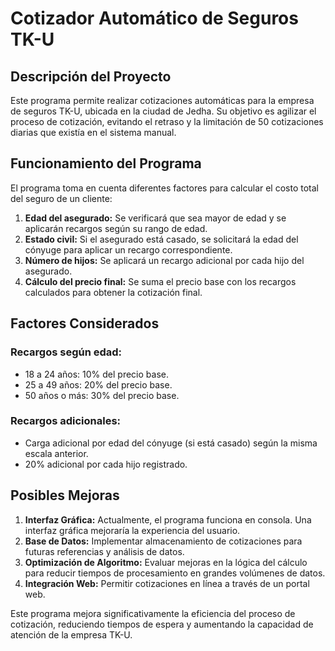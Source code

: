 # Cotizador Automático de Seguros TK-U

## Descripción del Proyecto
Este programa permite realizar cotizaciones automáticas para la empresa de seguros TK-U, ubicada en la ciudad de Jedha. Su objetivo es agilizar el proceso de cotización, evitando el retraso y la limitación de 50 cotizaciones diarias que existía en el sistema manual.

## Funcionamiento del Programa
El programa toma en cuenta diferentes factores para calcular el costo total del seguro de un cliente:
1. **Edad del asegurado:** Se verificará que sea mayor de edad y se aplicarán recargos según su rango de edad.
2. **Estado civil:** Si el asegurado está casado, se solicitará la edad del cónyuge para aplicar un recargo correspondiente.
3. **Número de hijos:** Se aplicará un recargo adicional por cada hijo del asegurado.
4. **Cálculo del precio final:** Se suma el precio base con los recargos calculados para obtener la cotización final.

## Factores Considerados
### Recargos según edad:
- 18 a 24 años: 10% del precio base.
- 25 a 49 años: 20% del precio base.
- 50 años o más: 30% del precio base.

### Recargos adicionales:
- Carga adicional por edad del cónyuge (si está casado) según la misma escala anterior.
- 20% adicional por cada hijo registrado.

## Posibles Mejoras
1. **Interfaz Gráfica:** Actualmente, el programa funciona en consola. Una interfaz gráfica mejoraría la experiencia del usuario.
2. **Base de Datos:** Implementar almacenamiento de cotizaciones para futuras referencias y análisis de datos.
3. **Optimización de Algoritmo:** Evaluar mejoras en la lógica del cálculo para reducir tiempos de procesamiento en grandes volúmenes de datos.
4. **Integración Web:** Permitir cotizaciones en línea a través de un portal web.

Este programa mejora significativamente la eficiencia del proceso de cotización, reduciendo tiempos de espera y aumentando la capacidad de atención de la empresa TK-U.

